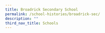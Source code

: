 ```yaml
---
title: Broadrick Secondary School
permalink: /school-histories/broadrick-sec/
description: ""
third_nav_title: Schools
---
```


